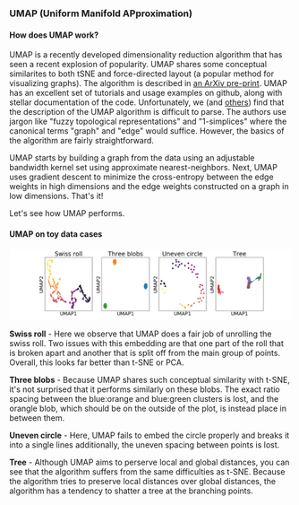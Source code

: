 ### UMAP (Uniform Manifold APproximation)

#### How does UMAP work?

UMAP is a recently developed dimensionality reduction algorithm that has seen a recent explosion of popularity. UMAP shares some conceptual similarites to both tSNE and force-directed layout (a popular method for visualizing graphs). The algorithm is described in [an ArXiv pre-print](https://arxiv.org/abs/1802.03426). UMAP has an excellent set of tutorials and usage examples on github, along with stellar documentation of the code. Unfortunately, we (and [others](https://www.math.upenn.edu/~jhansen/2018/05/04/UMAP/)) find that the description of the UMAP algorithm is difficult to parse. The authors use jargon like "fuzzy topological representations" and "1-simplices" where the canonical terms "graph" and "edge" would suffice. However, the basics of the algorithm are fairly straightforward.

UMAP starts by building a graph from the data using an adjustable bandwidth kernel set using approximate nearest-neighbors. Next, UMAP uses gradient descent to minimize the cross-entropy between the edge weights in high dimensions and the edge weights constructed on a graph in low dimensions. That's it!

Let's see how UMAP performs.

#### UMAP on toy data cases

![UMAP on toy data](img/toy_data.UMAP.png)

**Swiss roll** - Here we observe that UMAP does a fair job of unrolling the swiss roll. Two issues with this embedding are that one part of the roll that is broken apart and another that is split off from the main group of points. Overall, this looks far better than t-SNE or PCA.

**Three blobs** - Because UMAP shares such conceptual similarity with t-SNE, it's not surprised that it performs similarly on these blobs. The exact ratio spacing between the blue:orange and blue:green clusters is lost, and the orangle blob, which should be on the outside of the plot, is instead place in between them. 

**Uneven circle** - Here, UMAP fails to embed the circle properly and breaks it into a single lines additionally, the uneven spacing between points is lost.

**Tree** - Although UMAP aims to perserve local and global distances, you can see that the algorithm suffers from the same difficulties as t-SNE. Because the algorithm tries to preserve local distances over global distances, the algorithm has a tendency to shatter a tree at the branching points.
